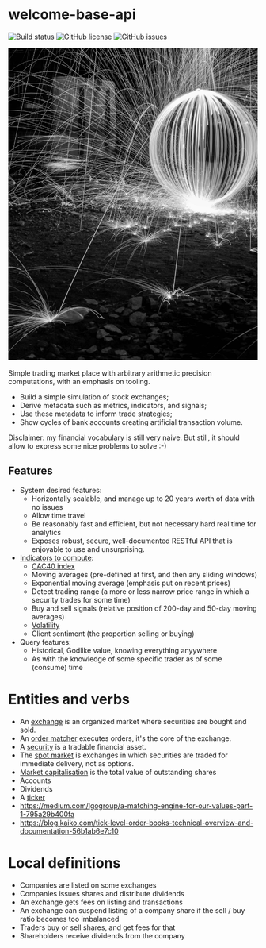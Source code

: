 # welcome-base-api

[![Build status](https://img.shields.io/github/workflow/status/piotr-yuxuan/welcome-base-api/Walter%20CD)](https://github.com/piotr-yuxuan/welcome-base-api/actions/workflows/walter-cd.yml)
[![GitHub license](https://img.shields.io/github/license/piotr-yuxuan/welcome-base-api)](https://github.com/piotr-yuxuan/welcome-base-api/blob/main/LICENSE)
[![GitHub issues](https://img.shields.io/github/issues/piotr-yuxuan/welcome-base-api)](https://github.com/piotr-yuxuan/welcome-base-api/issues)

![Non-figurative picture](./doc/social-preview.jpg)

Simple trading market place with arbitrary arithmetic precision
computations, with an emphasis on tooling.

- Build a simple simulation of stock exchanges;
- Derive metadata such as metrics, indicators, and signals;
- Use these metadata to inform trade strategies;
- Show cycles of bank accounts creating artificial transaction volume.

Disclaimer: my financial vocabulary is still very naive. But still, it
should allow to express some nice problems to solve :-)

## Features

- System desired features:
  - Horizontally scalable, and manage up to 20 years worth
    of data with no issues
  - Allow time travel
  - Be reasonably fast and efficient, but not necessary hard real time
    for analytics
  - Exposes robust, secure, well-documented RESTful API that is
    enjoyable to use and unsurprising.
- [Indicators to
  compute](https://www.investopedia.com/articles/active-trading/041814/four-most-commonlyused-indicators-trend-trading.asp):
  - [CAC40 index](https://en.wikipedia.org/wiki/CAC_40)
  - Moving averages (pre-defined at first, and then any sliding windows)
  - Exponential moving average (emphasis put on recent prices)
  - Detect trading range (a more or less narrow price range in which
    a security trades for some time)
  - Buy and sell signals (relative position of 200-day and 50-day
    moving averages)
  - [Volatility](https://en.wikipedia.org/wiki/Volatility_(finance))
  - Client sentiment (the proportion selling or buying)
- Query features:
  - Historical, Godlike value, knowing everything anyywhere
  - As with the knowledge of some specific trader as of some (consume)
    time

# Entities and verbs

- An
  [exchange](https://en.wikipedia.org/wiki/Exchange_(organized_market))
  is an organized market where securities are bought and sold.
- An [order
  matcher](https://en.wikipedia.org/wiki/Order_matching_system)
  executes orders, it's the core of the exchange.
- A [security](https://en.wikipedia.org/wiki/Security_(finance)) is a
  tradable financial asset.
- The [spot market](https://en.wikipedia.org/wiki/Spot_market) is
  exchanges in which securities are traded for immediate delivery, not
  as options.
- [Market
  capitalisation](https://en.wikipedia.org/wiki/Market_capitalization)
  is the total value of outstanding shares
- Accounts
- Dividends
- A
  [ticker](https://www.londonstockexchange.com/help/whats-ftse-index-overview#what-is-ticker-)
- https://medium.com/lgogroup/a-matching-engine-for-our-values-part-1-795a29b400fa
- https://blog.kaiko.com/tick-level-order-books-technical-overview-and-documentation-56b1ab6e7c10
  
# Local definitions

- Companies are listed on some exchanges
- Companies issues shares and distribute dividends
- An exchange gets fees on listing and transactions
- An exchange can suspend listing of a company share if the sell / buy
  ratio becomes too imbalanced
- Traders buy or sell shares, and get fees for that
- Shareholders receive dividends from the company
